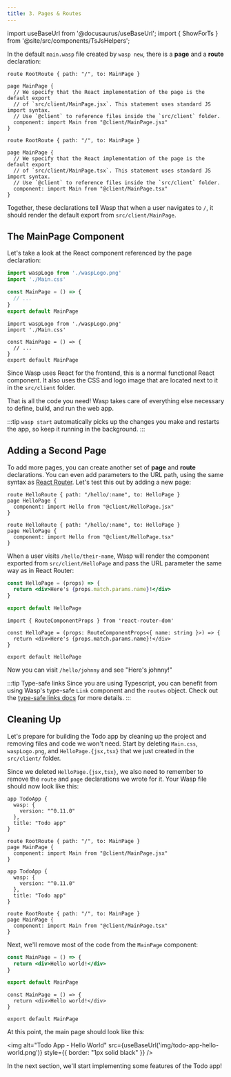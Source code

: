 ```yaml
---
title: 3. Pages & Routes
---
```


import useBaseUrl from '@docusaurus/useBaseUrl';
import { ShowForTs } from '@site/src/components/TsJsHelpers';

In the default `main.wasp` file created by `wasp new`, there is a **page** and a **route** declaration:

<Tabs groupId="js-ts">
<TabItem value="js" label="JavaScript">

```wasp title="main.wasp"
route RootRoute { path: "/", to: MainPage }

page MainPage {
  // We specify that the React implementation of the page is the default export
  // of `src/client/MainPage.jsx`. This statement uses standard JS import syntax.
  // Use `@client` to reference files inside the `src/client` folder.
  component: import Main from "@client/MainPage.jsx"
}
```

</TabItem>
<TabItem value="ts" label="TypeScript">

```wasp title="main.wasp"
route RootRoute { path: "/", to: MainPage }

page MainPage {
  // We specify that the React implementation of the page is the default export
  // of `src/client/MainPage.tsx`. This statement uses standard JS import syntax.
  // Use `@client` to reference files inside the `src/client` folder.
  component: import Main from "@client/MainPage.tsx"
}
```

</TabItem>
</Tabs>

Together, these declarations tell Wasp that when a user navigates to `/`, it should render the default export from `src/client/MainPage`.

## The MainPage Component

Let's take a look at the React component referenced by the page declaration:

<Tabs groupId="js-ts">
<TabItem value="js" label="JavaScript">

```jsx title="src/client/MainPage.jsx"
import waspLogo from './waspLogo.png'
import './Main.css'

const MainPage = () => {
  // ...
}
export default MainPage
```

</TabItem>
<TabItem value="ts" label="TypeScript">

```tsx title="src/client/MainPage.tsx"
import waspLogo from './waspLogo.png'
import './Main.css'

const MainPage = () => {
  // ...
}
export default MainPage
```

</TabItem>
</Tabs>

Since Wasp uses React for the frontend, this is a normal functional React component. It also uses the CSS and logo image that are located next to it in the `src/client` folder.

That is all the code you need! Wasp takes care of everything else necessary to define, build, and run the web app.

:::tip
`wasp start` automatically picks up the changes you make and restarts the app, so keep it running in the background.
:::

## Adding a Second Page

To add more pages, you can create another set of **page** and **route** declarations. You can even add parameters to the URL path, using the same syntax as [React Router](https://reactrouter.com/web/). Let's test this out by adding a new page:

<Tabs groupId="js-ts">
<TabItem value="js" label="JavaScript">

```wasp title="main.wasp"
route HelloRoute { path: "/hello/:name", to: HelloPage }
page HelloPage {
  component: import Hello from "@client/HelloPage.jsx"
}
```

</TabItem>
<TabItem value="ts" label="TypeScript">

```wasp title="main.wasp"
route HelloRoute { path: "/hello/:name", to: HelloPage }
page HelloPage {
  component: import Hello from "@client/HelloPage.tsx"
}
```

</TabItem>
</Tabs>

When a user visits `/hello/their-name`, Wasp will render the component exported from `src/client/HelloPage` and pass the URL parameter the same way as in React Router:

<Tabs groupId="js-ts">
<TabItem value="js" label="JavaScript">

```jsx title="src/client/HelloPage.jsx"
const HelloPage = (props) => {
  return <div>Here's {props.match.params.name}!</div>
}

export default HelloPage
```

</TabItem>
<TabItem value="ts" label="TypeScript">

```tsx title="src/client/HelloPage.tsx"
import { RouteComponentProps } from 'react-router-dom'

const HelloPage = (props: RouteComponentProps<{ name: string }>) => {
  return <div>Here's {props.match.params.name}!</div>
}

export default HelloPage
```

</TabItem>
</Tabs>

Now you can visit `/hello/johnny` and see "Here's johnny!"

<ShowForTs>

:::tip Type-safe links
Since you are using Typescript, you can benefit from using Wasp's type-safe `Link` component and the `routes` object. Check out the [type-safe links docs](../advanced/links) for more details.
:::
</ShowForTs>

## Cleaning Up

Let's prepare for building the Todo app by cleaning up the project and removing files and code we won't need. Start by deleting `Main.css`, `waspLogo.png`, and `HelloPage.{jsx,tsx}` that we just created in the `src/client/` folder.

Since we deleted `HelloPage.{jsx,tsx}`, we also need to remember to remove the `route` and `page` declarations we wrote for it. Your Wasp file should now look like this:

<Tabs groupId="js-ts">
<TabItem value="js" label="JavaScript">

```wasp title="main.wasp"
app TodoApp {
  wasp: {
    version: "^0.11.0"
  },
  title: "Todo app"
}

route RootRoute { path: "/", to: MainPage }
page MainPage {
  component: import Main from "@client/MainPage.jsx"
}
```

</TabItem>
<TabItem value="ts" label="TypeScript">

```wasp title="main.wasp"
app TodoApp {
  wasp: {
    version: "^0.11.0"
  },
  title: "Todo app"
}

route RootRoute { path: "/", to: MainPage }
page MainPage {
  component: import Main from "@client/MainPage.tsx"
}
```

</TabItem>
</Tabs>

Next, we'll remove most of the code from the `MainPage` component:

<Tabs groupId="js-ts">
<TabItem value="js" label="JavaScript">

```jsx title="src/client/MainPage.jsx"
const MainPage = () => {
  return <div>Hello world!</div>
}

export default MainPage
```

</TabItem>
<TabItem value="ts" label="TypeScript">

```tsx title="src/client/MainPage.tsx"
const MainPage = () => {
  return <div>Hello world!</div>
}

export default MainPage
```

</TabItem>
</Tabs>

At this point, the main page should look like this:

<img alt="Todo App - Hello World"
src={useBaseUrl('img/todo-app-hello-world.png')}
style={{ border: "1px solid black" }}
/>

In the next section, we'll start implementing some features of the Todo app!
